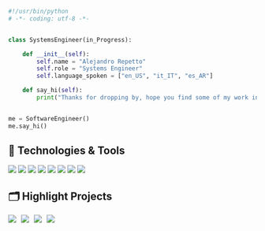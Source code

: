 ```python
#!/usr/bin/python
# -*- coding: utf-8 -*-


class SystemsEngineer(in_Progress):

    def __init__(self):
        self.name = "Alejandro Repetto"
        self.role = "Systems Engineer"
        self.language_spoken = ["en_US", "it_IT", "es_AR"]

    def say_hi(self):
        print("Thanks for dropping by, hope you find some of my work interesting.")


me = SoftwareEngineer()
me.say_hi()
```


## 🔧 Technologies & Tools

![](https://img.shields.io/badge/Editor-VS_Code-informational?style=flat&logo=visual-studio-code&logoColor=white&color=6aa6f8)
![](https://img.shields.io/badge/Code-Python-informational?style=flat&logo=python&logoColor=white&color=6aa6f8)
![](https://img.shields.io/badge/Code-JavaScript-informational?style=flat&logo=javascript&logoColor=white&color=6aa6f8)
![](https://img.shields.io/badge/Code-React-informational?style=flat&logo=react&logoColor=white&color=6aa6f8)
![](https://img.shields.io/badge/Shell-Bash-informational?style=flat&logo=gnu-bash&logoColor=white&color=6aa6f8)
![](https://img.shields.io/badge/Tools-PostgreSQL-informational?style=flat&logo=postgresql&logoColor=white&color=6aa6f8)
![](https://img.shields.io/badge/Tools-Docker-informational?style=flat&logo=docker&logoColor=white&color=6aa6f8)
![](https://img.shields.io/badge/Tools-Kubernetes-informational?style=flat&logo=kubernetes&logoColor=white&color=6aa6f8)


## 🗂️ Highlight Projects

<div style="display: flex; flex-wrap: wrap; gap: 10px;">

  <a href="https://github.com/Repetto-A/Real_Estate_System">
    <img src="https://github-readme-stats.vercel.app/api/pin/?username=repetto-a&repo=Real_Estate_System&show_icons=true&line_height=27&title_color=6aa6f8&text_color=8a919a&icon_color=6aa6f8&bg_color=22272e" />
  </a>

  <a href="https://github.com/Repetto-A/cotibot">
    <img src="https://github-readme-stats.vercel.app/api/pin/?username=repetto-a&repo=cotibot&show_icons=true&line_height=27&title_color=6aa6f8&text_color=8a919a&icon_color=6aa6f8&bg_color=22272e" />
  </a>
  
  <a href="https://github.com/lucianoacosta23/Bridgify">
    <img src="https://github-readme-stats.vercel.app/api/pin/?username=lucianoacosta23&repo=Bridgify&show_icons=true&line_height=27&title_color=6aa6f8&text_color=8a919a&icon_color=6aa6f8&bg_color=22272e" />
  </a>

  <a href="https://github.com/MiguelMussi/NASA_SpaceApps2024">
    <img src="https://github-readme-stats.vercel.app/api/pin/?username=miguelmussi&repo=NASA_SpaceApps2024&show_icons=true&line_height=27&title_color=6aa6f8&text_color=8a919a&icon_color=6aa6f8&bg_color=22272e" />
  </a>

</div>
